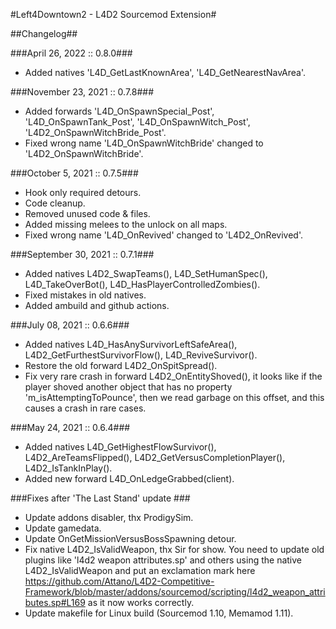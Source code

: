 #Left4Downtown2 - L4D2 Sourcemod Extension#

##Changelog##

###April 26, 2022 :: 0.8.0###
* Added natives 'L4D_GetLastKnownArea', 'L4D_GetNearestNavArea'.

###November 23, 2021 :: 0.7.8###
* Added forwards 'L4D_OnSpawnSpecial_Post', 'L4D_OnSpawnTank_Post', 'L4D_OnSpawnWitch_Post', 'L4D2_OnSpawnWitchBride_Post'.
* Fixed wrong name 'L4D_OnSpawnWitchBride' changed to 'L4D2_OnSpawnWitchBride'.

###October 5, 2021 :: 0.7.5###
* Hook only required detours.
* Code cleanup.
* Removed unused code & files.
* Added missing melees to the unlock on all maps.
* Fixed wrong name 'L4D_OnRevived' changed to 'L4D2_OnRevived'.

###September 30, 2021 :: 0.7.1###
* Added natives L4D2_SwapTeams(), L4D_SetHumanSpec(), L4D_TakeOverBot(), L4D_HasPlayerControlledZombies().
* Fixed mistakes in old natives.
* Added ambuild and github actions.

###July 08, 2021 :: 0.6.6###
* Added natives L4D_HasAnySurvivorLeftSafeArea(), L4D2_GetFurthestSurvivorFlow(), L4D_ReviveSurvivor().
* Restore the old forward L4D2_OnSpitSpread().
* Fix very rare crash in forward L4D2_OnEntityShoved(), it looks like if the player shoved another object that has no property 'm_isAttemptingToPounce', then we read garbage on this offset, and this causes a crash in rare cases.

###May 24, 2021 :: 0.6.4###
* Added natives L4D_GetHighestFlowSurvivor(), L4D2_AreTeamsFlipped(), L4D2_GetVersusCompletionPlayer(), L4D2_IsTankInPlay().
* Added new forward L4D_OnLedgeGrabbed(client).

###Fixes after 'The Last Stand' update ###
* Update addons disabler, thx ProdigySim.
* Update gamedata.
* Update OnGetMissionVersusBossSpawning detour.
* Fix native L4D2_IsValidWeapon, thx Sir for show. You need to update old plugins like 'l4d2 weapon attributes.sp' and others using the native L4D2_IsValidWeapon and put an exclamation mark here https://github.com/Attano/L4D2-Competitive-Framework/blob/master/addons/sourcemod/scripting/l4d2_weapon_attributes.sp#L169 as it now works correctly.
* Update makefile for Linux build (Sourcemod 1.10, Memamod 1.11).
